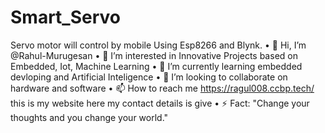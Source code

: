 # Smart_Servo
Servo motor will control by mobile Using Esp8266 and Blynk.
•	👋 Hi, I’m @Rahul-Murugesan
•	👀 I’m interested in Innovative Projects based on Embedded, Iot, Machine Learning
•	🌱 I’m currently learning embedded devloping and Artificial Inteligence
•	💞️ I’m looking to collaborate on hardware and software
•	📫 How to reach me https://ragul008.ccbp.tech/ this is my website here my contact details is give
•	⚡ Fact: "Change your thoughts and you change your world."

